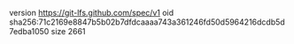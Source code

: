 version https://git-lfs.github.com/spec/v1
oid sha256:71c2169e8847b5b02b7dfdcaaaa743a361246fd50d5964216dcdb5d7edba1050
size 2661

